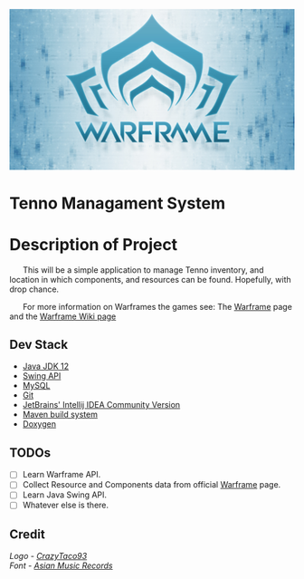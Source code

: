 <!-- Title -->
![Logo](/Resources/warframe.jpg)

# Tenno Managament System

# Description of Project
&nbsp;&nbsp;&nbsp;&nbsp;&nbsp;&nbsp;This will be a simple application to manage Tenno inventory,
and location in which components, and resources can be found.
Hopefully, with drop chance.

&nbsp;&nbsp;&nbsp;&nbsp;&nbsp;&nbsp;For more information on Warframes the games see: 
The <span style="color:black">[Warframe](https://www.warframe.com/)</span> page and
the [Warframe Wiki page](https://en.wikipedia.org/wiki/Warframe)

## Dev Stack

* [Java JDK 12](https://docs.oracle.com/en/java/javase/12/)
* [Swing API](https://docs.oracle.com/javase/tutorial/uiswing/start/about.html)
* [MySQL](https://dev.mysql.com/doc/)
* [Git](https://git-scm.com/) 
* [JetBrains' Intellij IDEA Community Version](https://www.jetbrains.com/idea/)
* [Maven build system](https://maven.apache.org)
* [Doxygen](http://doxygen.nl/)

## TODOs

- [ ] Learn Warframe API.
- [ ] Collect Resource and Components data from official [Warframe](https://www.warframe.com/) page.
- [ ] Learn Java Swing API.
- [ ] Whatever else is there.

## Credit

*Logo - [CrazyTaco93](https://www.deviantart.com/crazytaco93/art/Warframe-513160599)*
<br>
*Font - [Asian Music Records](https://www.dropbox.com/s/xfamas87v5b2dda/Warframe%20Fan%20Font.zip?dl=0)*